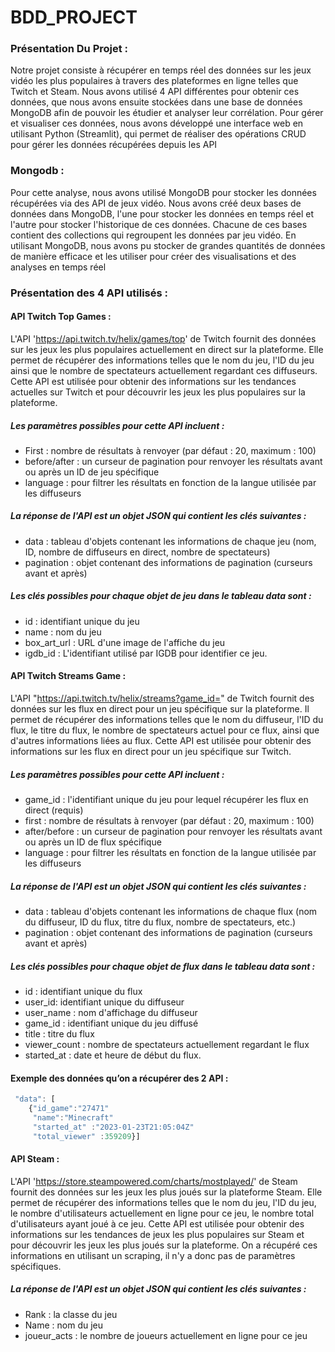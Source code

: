 # BDD_PROJECT

### Présentation Du Projet :

Notre projet consiste à récupérer en temps réel des données sur les jeux vidéo les plus populaires à travers des plateformes en ligne telles que Twitch et Steam. Nous avons utilisé 4 API différentes pour obtenir ces données, que nous avons ensuite stockées dans une base de données MongoDB afin de pouvoir les étudier et analyser leur corrélation. Pour gérer et visualiser ces données, nous avons développé une interface web en utilisant Python (Streamlit), qui permet de réaliser des opérations CRUD pour gérer les données récupérées depuis les API

### Mongodb : 
Pour cette analyse, nous avons utilisé MongoDB pour stocker les données récupérées via des API de jeux vidéo. Nous avons créé deux bases de données dans MongoDB, l'une pour stocker les données en temps réel et l'autre pour stocker l'historique de ces données. Chacune de ces bases contient des collections qui regroupent les données par jeu vidéo. En utilisant MongoDB, nous avons pu stocker de grandes quantités de données de manière efficace et les utiliser pour créer des visualisations et des analyses en temps réel

### Présentation des 4 API utilisés :
#### API Twitch Top Games :
L'API 'https://api.twitch.tv/helix/games/top' de Twitch fournit des données sur les jeux les plus populaires actuellement en direct sur la plateforme. Elle permet de récupérer des informations telles que le nom du jeu, l'ID du jeu ainsi que le nombre de spectateurs actuellement regardant ces diffuseurs. Cette API est utilisée pour obtenir des informations sur les tendances actuelles sur Twitch et pour découvrir les jeux les plus populaires sur la plateforme.
 ##### Les paramètres possibles pour cette API incluent :
 - First : nombre de résultats à renvoyer (par défaut : 20, maximum : 100)
-  before/after : un curseur de pagination pour renvoyer les résultats avant ou après un ID de jeu spécifique
- language : pour filtrer les résultats en fonction de la langue utilisée par les diffuseurs
##### La réponse de l'API est un objet JSON qui contient les clés suivantes :
-	data : tableau d'objets contenant les informations de chaque jeu (nom, ID, nombre de diffuseurs en direct, nombre de spectateurs)
-	pagination : objet contenant des informations de pagination (curseurs avant et après)
 ##### Les clés possibles pour chaque objet de jeu dans le tableau data sont :
 - id : identifiant unique du jeu
-	name : nom du jeu
-	box_art_url : URL d'une image de l'affiche du jeu
-	igdb_id : L'identifiant utilisé par IGDB pour identifier ce jeu.

####	API Twitch Streams Game : 
L'API "https://api.twitch.tv/helix/streams?game_id=" de Twitch fournit des données sur les flux en direct pour un jeu spécifique sur la plateforme. Il permet de récupérer des informations telles que le nom du diffuseur, l'ID du flux, le titre du flux, le nombre de spectateurs actuel pour ce flux, ainsi que d'autres informations liées au flux. Cette API est utilisée pour obtenir des informations sur les flux en direct pour un jeu spécifique sur Twitch.

 ##### Les paramètres possibles pour cette API incluent :
 - game_id : l'identifiant unique du jeu pour lequel récupérer les flux en direct (requis)
-	first : nombre de résultats à renvoyer (par défaut : 20, maximum : 100)
-	after/before : un curseur de pagination pour renvoyer les résultats avant ou après un ID de flux spécifique
-	language : pour filtrer les résultats en fonction de la langue utilisée par les diffuseurs

 #####	La réponse de l'API est un objet JSON qui contient les clés suivantes :
 - data : tableau d'objets contenant les informations de chaque flux (nom du diffuseur, ID du flux, titre du flux, nombre de spectateurs, etc.)
-	pagination : objet contenant des informations de pagination (curseurs avant et après)

 #####	Les clés possibles pour chaque objet de flux dans le tableau data sont :
- id : identifiant unique du flux
-	user_id: identifiant unique du diffuseur
-	user_name : nom d'affichage du diffuseur
-	game_id : identifiant unique du jeu diffusé
-	title : titre du flux
-	viewer_count : nombre de spectateurs actuellement regardant le flux
- started_at : date et heure de début du flux.

#### Exemple des données qu’on a récupérer des 2 API :
``` javascript
 "data": [
    {"id_game":"27471"
     "name":"Minecraft"
     "started_at" :"2023-01-23T21:05:04Z"
     "total_viewer" :359209}]
```
#### API Steam : 
L'API 'https://store.steampowered.com/charts/mostplayed/' de Steam fournit des données sur les jeux les plus joués sur la plateforme Steam. Elle permet de récupérer des informations telles que le nom du jeu, l'ID du jeu, le nombre d'utilisateurs actuellement en ligne pour ce jeu, le nombre total d'utilisateurs ayant joué à ce jeu. Cette API est utilisée pour obtenir des informations sur les tendances de jeux les plus populaires sur Steam et pour découvrir les jeux les plus joués sur la plateforme. On a récupéré ces informations en utilisant un scraping, il n'y a donc pas de paramètres spécifiques.
 ##### La réponse de l'API est un objet JSON qui contient les clés suivantes :
- Rank : la classe du jeu
-	Name : nom du jeu
-	joueur_acts : le nombre de joueurs actuellement en ligne pour ce jeu

 



